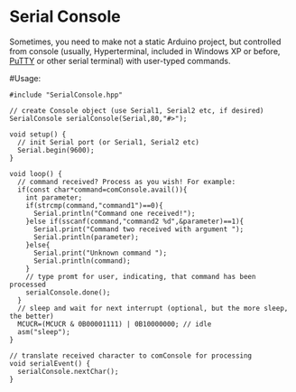 # Serial Console
Sometimes, you need to make not a static Arduino project, but controlled from console (usually, Hyperterminal, included in Windows XP or before, [PuTTY](https://www.putty.org/) or other serial terminal) with user-typed commands.

#Usage:

	#include "SerialConsole.hpp"
	
	// create Console object (use Serial1, Serial2 etc, if desired)
	SerialConsole serialConsole(Serial,80,"#>");
	
	void setup() {
	  // init Serial port (or Serial1, Serial2 etc)
	  Serial.begin(9600); 
	}
	
	void loop() {
	  // command received? Process as you wish! For example:
	  if(const char*command=comConsole.avail()){ 
	    int parameter;
	    if(strcmp(command,"command1")==0){
	      Serial.println("Command one received!");
	    }else if(sscanf(command,"command2 %d",&parameter)==1){
	      Serial.print("Command two received with argument ");
	      Serial.println(parameter);
	    }else{
	      Serial.print("Unknown command ");
	      Serial.println(command);
	    }
	    // type promt for user, indicating, that command has been processed
	    serialConsole.done();  
	  }
	  // sleep and wait for next interrupt (optional, but the more sleep, the better)
	  MCUCR=(MCUCR & 0B00001111) | 0B10000000; // idle
	  asm("sleep");
	}
	
	// translate received character to comConsole for processing
	void serialEvent() {   
	  serialConsole.nextChar();
	}
